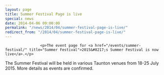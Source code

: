 ```yaml
---
layout: page
title: Summer Festival Page is live
special: news
date: 2014-04-06 09:00:00
permalink: "/news/2014/04/summer-festival-page-is-live/"
redirect_from: "/2014/04/summer-festival-page-is-live/"
---
```

<section>

                    
                    <p>The event page for <a href="/events/summer-festival/" title="Summer Festival">2015&#8217;s Summer Festival is now live</a>.</p>
<p>The Summer Festival will be held in various Taunton venues from 18-25 July 2015. More details as events are confirmed.</p>

                
</section>
